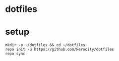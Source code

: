 # dotfiles

# setup
	mkdir -p ~/dotfiles && cd ~/dotfiles
	repo init -u https://github.com/Ferocity/dotfiles
	repo sync

